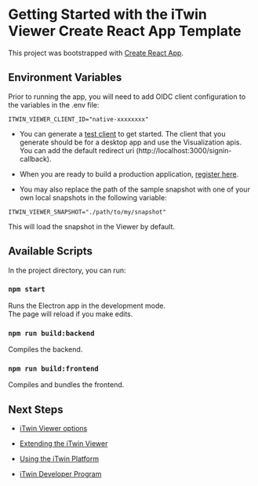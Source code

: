 # Getting Started with the iTwin Viewer Create React App Template

This project was bootstrapped with [Create React App](https://github.com/facebook/create-react-app).

## Environment Variables

Prior to running the app, you will need to add OIDC client configuration to the variables in the .env file:

```
ITWIN_VIEWER_CLIENT_ID="native-xxxxxxxx"
```

- You can generate a [test client](https://developer.bentley.com/tutorials/web-application-quick-start/#2-register-an-application) to get started. The client that you generate should be for a desktop app and use the Visualization apis. You can add the default redirect uri (http://localhost:3000/signin-callback).

- When you are ready to build a production application, [register here](https://developer.bentley.com/register/).

- You may also replace the path of the sample snapshot with one of your own local snapshots in the following variable:

```
ITWIN_VIEWER_SNAPSHOT="./path/to/my/snapshot"
```

This will load the snapshot in the Viewer by default.

## Available Scripts

In the project directory, you can run:

### `npm start`

Runs the Electron app in the development mode.\
The page will reload if you make edits.

### `npm run build:backend`

Compiles the backend.

### `npm run build:frontend`

Compiles and bundles the frontend.

## Next Steps

- [iTwin Viewer options](https://www.npmjs.com/package/@itwin/desktop-viewer-react)

- [Extending the iTwin Viewer](https://www.itwinjs.org/learning/tutorials/hello-world-viewer/)

- [Using the iTwin Platform](https://developer.bentley.com/)

- [iTwin Developer Program](https://www.youtube.com/playlist?list=PL6YCKeNfXXd_dXq4u9vtSFfsP3OTVcL8N)
